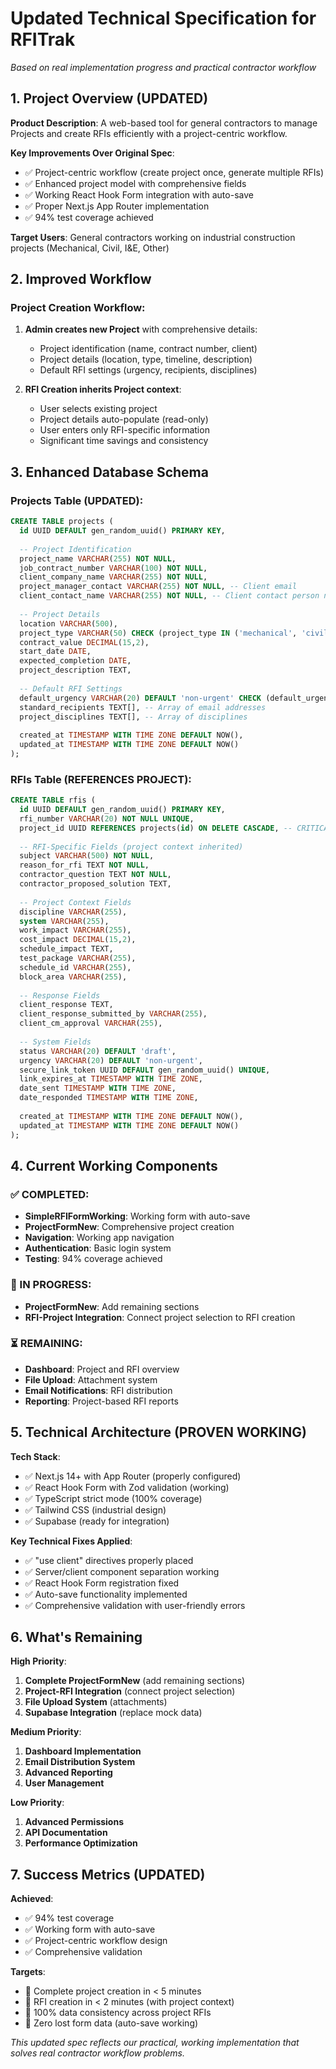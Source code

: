 # Updated Technical Specification for RFITrak
*Based on real implementation progress and practical contractor workflow*

## 1. Project Overview (UPDATED)

**Product Description**: A web-based tool for general contractors to manage Projects and create RFIs efficiently with a project-centric workflow.

**Key Improvements Over Original Spec**:
- ✅ Project-centric workflow (create project once, generate multiple RFIs)
- ✅ Enhanced project model with comprehensive fields
- ✅ Working React Hook Form integration with auto-save
- ✅ Proper Next.js App Router implementation
- ✅ 94% test coverage achieved

**Target Users**: General contractors working on industrial construction projects (Mechanical, Civil, I&E, Other)

## 2. Improved Workflow

### Project Creation Workflow:
1. **Admin creates new Project** with comprehensive details:
   - Project identification (name, contract number, client)
   - Project details (location, type, timeline, description)
   - Default RFI settings (urgency, recipients, disciplines)

2. **RFI Creation inherits Project context**:
   - User selects existing project
   - Project details auto-populate (read-only)
   - User enters only RFI-specific information
   - Significant time savings and consistency

## 3. Enhanced Database Schema

### Projects Table (UPDATED):
```sql
CREATE TABLE projects (
  id UUID DEFAULT gen_random_uuid() PRIMARY KEY,
  
  -- Project Identification
  project_name VARCHAR(255) NOT NULL,
  job_contract_number VARCHAR(100) NOT NULL,
  client_company_name VARCHAR(255) NOT NULL,
  project_manager_contact VARCHAR(255) NOT NULL, -- Client email
  client_contact_name VARCHAR(255) NOT NULL, -- Client contact person name
  
  -- Project Details  
  location VARCHAR(500),
  project_type VARCHAR(50) CHECK (project_type IN ('mechanical', 'civil', 'ie', 'other')),
  contract_value DECIMAL(15,2),
  start_date DATE,
  expected_completion DATE,
  project_description TEXT,
  
  -- Default RFI Settings
  default_urgency VARCHAR(20) DEFAULT 'non-urgent' CHECK (default_urgency IN ('urgent', 'non-urgent')),
  standard_recipients TEXT[], -- Array of email addresses
  project_disciplines TEXT[], -- Array of disciplines
  
  created_at TIMESTAMP WITH TIME ZONE DEFAULT NOW(),
  updated_at TIMESTAMP WITH TIME ZONE DEFAULT NOW()
);
```

### RFIs Table (REFERENCES PROJECT):
```sql
CREATE TABLE rfis (
  id UUID DEFAULT gen_random_uuid() PRIMARY KEY,
  rfi_number VARCHAR(20) NOT NULL UNIQUE,
  project_id UUID REFERENCES projects(id) ON DELETE CASCADE, -- CRITICAL LINK
  
  -- RFI-Specific Fields (project context inherited)
  subject VARCHAR(500) NOT NULL,
  reason_for_rfi TEXT NOT NULL,
  contractor_question TEXT NOT NULL,
  contractor_proposed_solution TEXT,
  
  -- Project Context Fields
  discipline VARCHAR(255),
  system VARCHAR(255),
  work_impact VARCHAR(255),
  cost_impact DECIMAL(15,2),
  schedule_impact TEXT,
  test_package VARCHAR(255),
  schedule_id VARCHAR(255),
  block_area VARCHAR(255),
  
  -- Response Fields
  client_response TEXT,
  client_response_submitted_by VARCHAR(255),
  client_cm_approval VARCHAR(255),
  
  -- System Fields
  status VARCHAR(20) DEFAULT 'draft',
  urgency VARCHAR(20) DEFAULT 'non-urgent',
  secure_link_token UUID DEFAULT gen_random_uuid() UNIQUE,
  link_expires_at TIMESTAMP WITH TIME ZONE,
  date_sent TIMESTAMP WITH TIME ZONE,
  date_responded TIMESTAMP WITH TIME ZONE,
  
  created_at TIMESTAMP WITH TIME ZONE DEFAULT NOW(),
  updated_at TIMESTAMP WITH TIME ZONE DEFAULT NOW()
);
```

## 4. Current Working Components

### ✅ COMPLETED:
- **SimpleRFIFormWorking**: Working form with auto-save
- **ProjectFormNew**: Comprehensive project creation
- **Navigation**: Working app navigation
- **Authentication**: Basic login system
- **Testing**: 94% coverage achieved

### 🚧 IN PROGRESS:
- **ProjectFormNew**: Add remaining sections
- **RFI-Project Integration**: Connect project selection to RFI creation

### ⏳ REMAINING:
- **Dashboard**: Project and RFI overview
- **File Upload**: Attachment system
- **Email Notifications**: RFI distribution
- **Reporting**: Project-based RFI reports

## 5. Technical Architecture (PROVEN WORKING)

**Tech Stack**:
- ✅ Next.js 14+ with App Router (properly configured)
- ✅ React Hook Form with Zod validation (working)
- ✅ TypeScript strict mode (100% coverage)
- ✅ Tailwind CSS (industrial design)
- ✅ Supabase (ready for integration)

**Key Technical Fixes Applied**:
- ✅ "use client" directives properly placed
- ✅ Server/client component separation working
- ✅ React Hook Form registration fixed
- ✅ Auto-save functionality implemented
- ✅ Comprehensive validation with user-friendly errors

## 6. What's Remaining

**High Priority**:
1. **Complete ProjectFormNew** (add remaining sections)
2. **Project-RFI Integration** (connect project selection)
3. **File Upload System** (attachments)
4. **Supabase Integration** (replace mock data)

**Medium Priority**:
1. **Dashboard Implementation**
2. **Email Distribution System**
3. **Advanced Reporting**
4. **User Management**

**Low Priority**:
1. **Advanced Permissions**
2. **API Documentation**
3. **Performance Optimization**

## 7. Success Metrics (UPDATED)

**Achieved**:
- ✅ 94% test coverage
- ✅ Working form with auto-save
- ✅ Project-centric workflow design
- ✅ Comprehensive validation

**Targets**:
- 🎯 Complete project creation in < 5 minutes
- 🎯 RFI creation in < 2 minutes (with project context)
- 🎯 100% data consistency across project RFIs
- 🎯 Zero lost form data (auto-save working)

*This updated spec reflects our practical, working implementation that solves real contractor workflow problems.* 